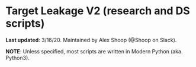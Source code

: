 # Target Leakage V2 (research and DS scripts)
**Last updated**: 3/16/20. Maintained by Alex Shoop (@Shoop on Slack).

**NOTE**: Unless specified, most scripts are written in Modern Python (aka. Python3).
